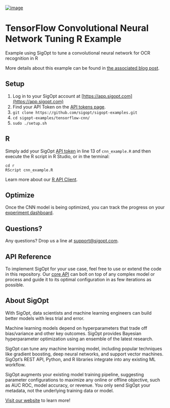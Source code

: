 [![image](https://sigopt.com/static/img/SigOpt_logo_horiz.png?raw=true)](https://sigopt.com)

# TensorFlow Convolutional Neural Network Tuning R Example

Example using SigOpt to tune a convolutional neural network for OCR recognition in R

More details about this example can be found in [the associated blog post](http://blog.sigopt.com/post/141501625253/sigopt-for-ml-tensorflow-convnets-on-a-budget).

## Setup

1. Log in to your SigOpt account at [https://app.sigopt.com](https://app.sigopt.com)
2. Find your API Token on the [API tokens page](https://app.sigopt.com/tokens).
3. `git clone https://github.com/sigopt/sigopt-examples.git`
4. `cd sigopt-examples/tensorflow-cnn/`
5. `sudo ./setup.sh`

## R
Simply add your SigOpt [API token](https://sigopt.com/docs/overview/authentication) in line 13 of `cnn_example.R` and then execute the R script in R Studio, or in the terminal:

```
cd r
RScript cnn_example.R
```

Learn more about our [R API Client](https://sigopt.com/docs/overview/r).

## Optimize

Once the CNN model is being optimized, you can track the progress on your [experiment dashboard](https://sigopt.com/experiments).

## Questions?
Any questions? Drop us a line at [support@sigopt.com](mailto:support@sigopt.com).

## API Reference
To implement SigOpt for your use case, feel free to use or extend the code in this repository. Our [core API](https://sigopt.com/docs) can bolt on top of any complex model or process and guide it to its optimal configuration in as few iterations as possible.

## About SigOpt

With SigOpt, data scientists and machine learning engineers can build better models with less trial and error.

Machine learning models depend on hyperparameters that trade off bias/variance and other key outcomes. SigOpt provides Bayesian hyperparameter optimization using an ensemble of the latest research.

SigOpt can tune any machine learning model, including popular techniques like gradient boosting, deep neural networks, and support vector machines. SigOpt’s REST API, Python, and R libraries integrate into any existing ML workflow.

SigOpt augments your existing model training pipeline, suggesting parameter configurations to maximize any online or offline objective, such as AUC ROC, model accuracy, or revenue. You only send SigOpt your metadata, not the underlying training data or model.

[Visit our website](https://sigopt.com) to learn more!
